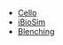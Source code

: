 
* [Cello](http://www.cellocad.org/)
* [iBioSim](http://www.async.ece.utah.edu/ibiosim)
* [Blenching](https://benchling.com/editor)


